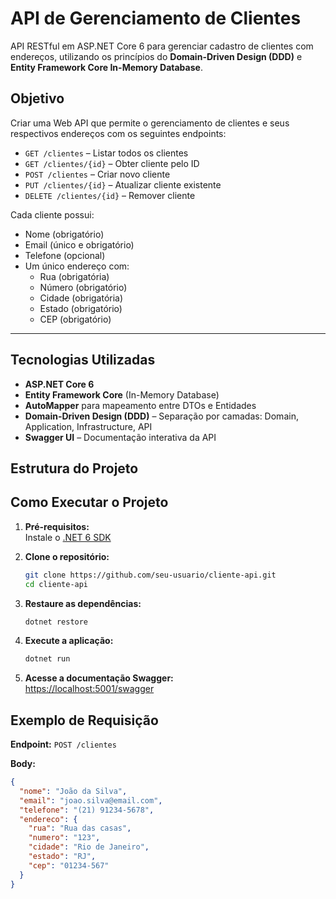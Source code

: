 # API de Gerenciamento de Clientes

API RESTful em ASP.NET Core 6 para gerenciar cadastro de clientes com endereços, utilizando os princípios do **Domain-Driven Design (DDD)** e **Entity Framework Core In-Memory Database**.

## Objetivo

Criar uma Web API que permite o gerenciamento de clientes e seus respectivos endereços com os seguintes endpoints:

- `GET /clientes` – Listar todos os clientes  
- `GET /clientes/{id}` – Obter cliente pelo ID  
- `POST /clientes` – Criar novo cliente  
- `PUT /clientes/{id}` – Atualizar cliente existente  
- `DELETE /clientes/{id}` – Remover cliente  

Cada cliente possui:
- Nome (obrigatório)
- Email (único e obrigatório)
- Telefone (opcional)
- Um único endereço com:
  - Rua (obrigatória)
  - Número (obrigatório)
  - Cidade (obrigatória)
  - Estado (obrigatório)
  - CEP (obrigatório)

---

## Tecnologias Utilizadas

- **ASP.NET Core 6**
- **Entity Framework Core** (In-Memory Database)
- **AutoMapper** para mapeamento entre DTOs e Entidades
- **Domain-Driven Design (DDD)** – Separação por camadas: Domain, Application, Infrastructure, API
- **Swagger UI** – Documentação interativa da API

## Estrutura do Projeto


## Como Executar o Projeto

1. **Pré-requisitos:**  
   Instale o [.NET 6 SDK](https://dotnet.microsoft.com/download/dotnet/6.0)

2. **Clone o repositório:**

   ```bash
   git clone https://github.com/seu-usuario/cliente-api.git
   cd cliente-api
   ```

3. **Restaure as dependências:**
   ```bash
   dotnet restore
   ```

4. **Execute a aplicação:**
   ```bash
   dotnet run
   ```

5. **Acesse a documentação Swagger:**  
   [https://localhost:5001/swagger](https://localhost:5001/swagger)


## Exemplo de Requisição 

**Endpoint:** `POST /clientes`

**Body:**

```json
{
  "nome": "João da Silva",
  "email": "joao.silva@email.com",
  "telefone": "(21) 91234-5678",
  "endereco": {
    "rua": "Rua das casas",
    "numero": "123",
    "cidade": "Rio de Janeiro",
    "estado": "RJ",
    "cep": "01234-567"
  }
}
```

